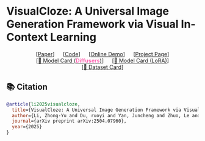 # VisualCloze: A Universal Image Generation Framework via Visual In-Context Learning

<div align="center">

[[Paper](https://arxiv.org/abs/2504.07960)] &emsp; [[Code](https://github.com/lzyhha/VisualCloze)] &emsp; [[Online Demo](https://huggingface.co/spaces/VisualCloze/VisualCloze)] &emsp; [[Project Page](https://visualcloze.github.io/)] 
<br>[[🤗 Model Card (<strong><span style="color:hotpink">Diffusers</span></strong>)](https://huggingface.co/VisualCloze/VisualClozePipeline-384)] &emsp; [[🤗 Model Card (LoRA)](https://huggingface.co/VisualCloze/VisualCloze)] <br> [[🤗 Dataset Card](https://huggingface.co/datasets/VisualCloze/Graph200K)] <br>


</div>

## 📚 Citation

```bibtex
@article{li2025visualcloze,
  title={VisualCloze: A Universal Image Generation Framework via Visual In-Context Learning},
  author={Li, Zhong-Yu and Du, ruoyi and Yan, Juncheng and Zhuo, Le and Li, Zhen and Gao, Peng and Ma, Zhanyu and Cheng, Ming-Ming},
  journal={arXiv preprint arXiv:2504.07960},
  year={2025}
}
```
